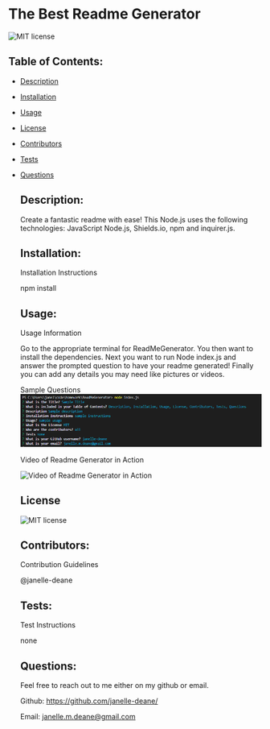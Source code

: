 # The Best Readme Generator
  ![MIT license](https://img.shields.io/badge/License-MIT-blue.svg)
   ## Table of Contents: 
   
* [Description](#Description)

* [Installation](#Installation)

* [Usage](#Usage)

* [License](#License)

* [Contributors](#Contributors)

* [Tests](#Tests)

* [Questions](#Questions)

   ## Description: 
   Create a fantastic readme with ease! This Node.js uses the following technologies: JavaScript Node.js, Shields.io, npm and inquirer.js. 
   ## Installation: 

   Installation Instructions

   npm install
   ## Usage: 

   Usage Information 

   Go to the appropriate terminal for ReadMeGenerator. You then want to install the dependencies. Next you want to run Node index.js and answer the prompted question to have your readme generated! Finally you can add any details you may need like pictures or videos. 

    Sample Questions 
    ![Sample Questions](./assets/sampleques.PNG)
  
    Video of Readme Generator in Action
    
    ![Video of Readme Generator in Action](./assets/Readme-Generator-Run-through.gif)

    
   ## License
   
   ![MIT license](https://img.shields.io/badge/License-MIT-blue.svg)
   ## Contributors: 

   Contribution Guidelines

   @janelle-deane
   ## Tests: 

   Test Instructions

   none
   ## Questions: 
   Feel free to reach out to me either on my github or email. 
   
   Github:
   https://github.com/janelle-deane/
   
   Email:
   janelle.m.deane@gmail.com